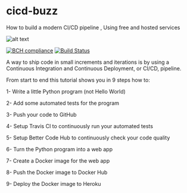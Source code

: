# cicd-buzz
How to build a modern CI/CD pipeline , Using free and hosted services


![alt text](https://cdn-images-1.medium.com/max/1600/1*z6dyw9e-wPWYxRYZWhSXKQ.png)


[![BCH compliance](https://bettercodehub.com/edge/badge/moataznabil/cicd-buzz?branch=master)](https://bettercodehub.com/) [![Build Status](https://travis-ci.org/moataznabil/cicd-buzz.svg?branch=master)](https://travis-ci.org/moataznabil/cicd-buzz)

A way to ship code in small increments and iterations is by using a Continuous Integration and Continuous Deployment, or CI/CD, pipeline.

From start to end this tutorial shows you in 9 steps how to:

1- Write a little Python program (not Hello World)

2- Add some automated tests for the program

3- Push your code to GitHub

4- Setup Travis CI to continuously run your automated tests

5- Setup Better Code Hub to continuously check your code quality

6- Turn the Python program into a web app

7- Create a Docker image for the web app

8- Push the Docker image to Docker Hub

9- Deploy the Docker image to Heroku